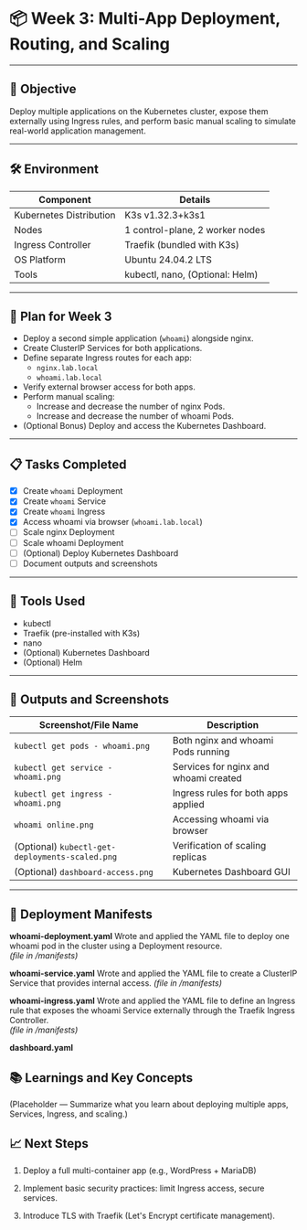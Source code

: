 # 📦 Week 3: Multi-App Deployment, Routing, and Scaling

---

## 🎯 Objective

Deploy multiple applications on the Kubernetes cluster, expose them externally using Ingress rules, and perform basic manual scaling to simulate real-world application management.

---

## 🛠 Environment

| Component               | Details                         |
|--------------------------|---------------------------------|
| Kubernetes Distribution  | K3s v1.32.3+k3s1                |
| Nodes                    | 1 control-plane, 2 worker nodes |
| Ingress Controller       | Traefik (bundled with K3s)      |
| OS Platform              | Ubuntu 24.04.2 LTS              |
| Tools                    | kubectl, nano, (Optional: Helm) |

---

## 📝 Plan for Week 3

- Deploy a second simple application (`whoami`) alongside nginx.
- Create ClusterIP Services for both applications.
- Define separate Ingress routes for each app:
  - `nginx.lab.local`
  - `whoami.lab.local`
- Verify external browser access for both apps.
- Perform manual scaling:
  - Increase and decrease the number of nginx Pods.
  - Increase and decrease the number of whoami Pods.
- (Optional Bonus) Deploy and access the Kubernetes Dashboard.

---

## 📋 Tasks Completed

- [x] Create `whoami` Deployment
- [x] Create `whoami` Service
- [x] Create `whoami` Ingress
- [x] Access whoami via browser (`whoami.lab.local`)
- [ ] Scale nginx Deployment
- [ ] Scale whoami Deployment
- [ ] (Optional) Deploy Kubernetes Dashboard
- [ ] Document outputs and screenshots

---

## 🔧 Tools Used

- kubectl
- Traefik (pre-installed with K3s)
- nano
- (Optional) Kubernetes Dashboard
- (Optional) Helm

---

## 📸 Outputs and Screenshots

| Screenshot/File Name            | Description                       |
|----------------------------------|-----------------------------------|
| `kubectl get pods - whoami.png`     | Both nginx and whoami Pods running |
| `kubectl get service - whoami.png`      | Services for nginx and whoami created |
| `kubectl get ingress - whoami.png`  | Ingress rules for both apps applied |
| `whoami online.png`   | Accessing whoami via browser |
| (Optional) `kubectl-get-deployments-scaled.png` | Verification of scaling replicas |
| (Optional) `dashboard-access.png` | Kubernetes Dashboard GUI |

---

## 📂 Deployment Manifests

**whoami-deployment.yaml**
Wrote and applied the YAML file to deploy one whoami pod in the cluster using a Deployment resource.  
*(file in /manifests)*

**whoami-service.yaml**
Wrote and applied the YAML file to create a ClusterIP Service that provides internal access.
*(file in /manifests)*

**whoami-ingress.yaml**
Wrote and applied the YAML file to define an Ingress rule that exposes the whoami Service externally through the Traefik Ingress Controller.  
*(file in /manifests)*

**dashboard.yaml**

## 📚 Learnings and Key Concepts

(Placeholder — Summarize what you learn about deploying multiple apps, Services, Ingress, and scaling.)

## 📈 Next Steps
1. Deploy a full multi-container app (e.g., WordPress + MariaDB)

2. Implement basic security practices: limit Ingress access, secure services.

3. Introduce TLS with Traefik (Let's Encrypt certificate management).
